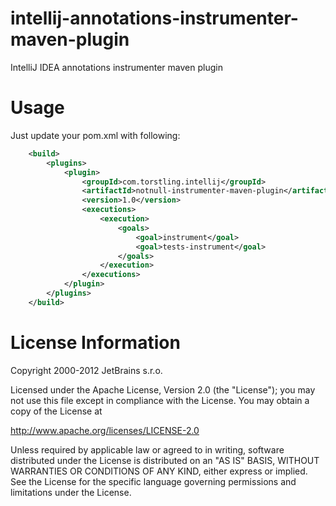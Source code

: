 intellij-annotations-instrumenter-maven-plugin
==============================================

IntelliJ IDEA annotations instrumenter maven plugin

Usage
==============================================
Just update your pom.xml with following: 
```xml
    <build>
        <plugins>
            <plugin>
                <groupId>com.torstling.intellij</groupId>
                <artifactId>notnull-instrumenter-maven-plugin</artifactId>
                <version>1.0</version>
                <executions>
                    <execution>
                        <goals>
                            <goal>instrument</goal>
                            <goal>tests-instrument</goal>
                        </goals>
                    </execution>
                </executions>
            </plugin>
        </plugins>
    </build>
```

License Information
==============================================
Copyright 2000-2012 JetBrains s.r.o.

Licensed under the Apache License, Version 2.0 (the "License");
you may not use this file except in compliance with the License.
You may obtain a copy of the License at

http://www.apache.org/licenses/LICENSE-2.0

Unless required by applicable law or agreed to in writing, software
distributed under the License is distributed on an "AS IS" BASIS,
WITHOUT WARRANTIES OR CONDITIONS OF ANY KIND, either express or implied.
See the License for the specific language governing permissions and
limitations under the License.